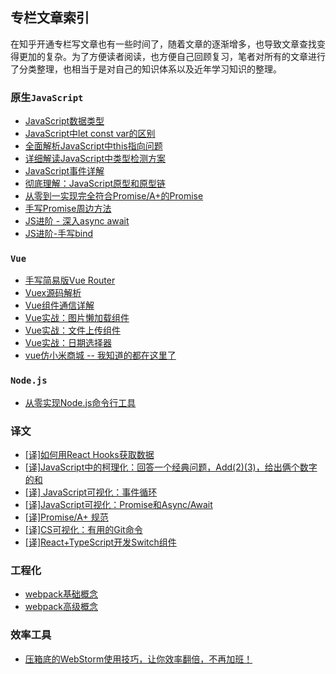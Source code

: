 ## 专栏文章索引
在知乎开通专栏写文章也有一些时间了，随着文章的逐渐增多，也导致文章查找变得更加的复杂。为了方便读者阅读，也方便自己回顾复习，笔者对所有的文章进行了分类整理，也相当于是对自己的知识体系以及近年学习知识的整理。

### 原生`JavaScript`
* [JavaScript数据类型](https://zhuanlan.zhihu.com/p/114479093)
* [JavaScript中let const var的区别](https://zhuanlan.zhihu.com/p/116127698)
* [全面解析JavaScript中this指向问题](https://zhuanlan.zhihu.com/p/125637186)
* [详细解读JavaScript中类型检测方案](https://zhuanlan.zhihu.com/p/126291383)
* [JavaScript事件详解](https://zhuanlan.zhihu.com/p/132569893)
* [彻底理解：JavaScript原型和原型链](https://zhuanlan.zhihu.com/p/146922194)
* [从零到一实现完全符合Promise/A+的Promise](https://zhuanlan.zhihu.com/p/143378349)
* [手写Promise周边方法](https://zhuanlan.zhihu.com/p/143699690)
* [JS进阶 - 深入async await](https://zhuanlan.zhihu.com/p/91030197)
* [JS进阶-手写bind](https://zhuanlan.zhihu.com/p/83778815)

### `Vue`
* [手写简易版Vue Router](https://zhuanlan.zhihu.com/p/268739434)
* [Vuex源码解析](https://zhuanlan.zhihu.com/p/165427751)
* [Vue组件通信详解](https://zhuanlan.zhihu.com/p/242774231)
* [Vue实战：图片懒加载组件](https://zhuanlan.zhihu.com/p/265733459)
* [Vue实战：文件上传组件](https://zhuanlan.zhihu.com/p/267683616)
* [Vue实战：日期选择器](https://zhuanlan.zhihu.com/p/270328053)
* [vue仿小米商城 -- 我知道的都在这里了](https://zhuanlan.zhihu.com/p/78088536)

### `Node.js`
* [从零实现Node.js命令行工具](https://zhuanlan.zhihu.com/p/91338826)

### 译文
* [[译]如何用React Hooks获取数据](https://zhuanlan.zhihu.com/p/104946710)
* [[译]JavaScript中的柯理化：回答一个经典问题，Add(2)(3)，给出俩个数字的和](https://zhuanlan.zhihu.com/p/135458587)
* [[译] JavaScript可视化：事件循环](https://zhuanlan.zhihu.com/p/137276025)
* [[译]JavaScript可视化：Promise和Async/Await](https://zhuanlan.zhihu.com/p/138140285)
* [[译]Promise/A+ 规范](https://zhuanlan.zhihu.com/p/143204897)
* [[译]CS可视化：有用的Git命令](https://zhuanlan.zhihu.com/p/190303151)
* [[译]React+TypeScript开发Switch组件](https://zhuanlan.zhihu.com/p/75985369)

### 工程化
* [webpack基础概念](https://zhuanlan.zhihu.com/p/74871081)
* [webpack高级概念](https://zhuanlan.zhihu.com/p/75030798)

### 效率工具
* [压箱底的WebStorm使用技巧，让你效率翻倍，不再加班！](https://zhuanlan.zhihu.com/p/101534969)
